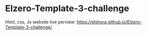 # Elzero-Template-3-challenge
 Html, css, Js website
live perview:  https://elshora.github.io/Elzero-Template-3-challenge/
